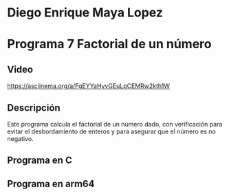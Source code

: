 # Diego Enrique Maya Lopez
# Programa 7 Factorial de un número

## Video
https://asciinema.org/a/FgEYYaHyvGEuLpCEMRw2kth1W

## Descripción
Este programa calcula el factorial de un número dado, con verificación para evitar el desbordamiento de enteros y para asegurar que el número es no negativo.
## Programa en C

  

## Programa en arm64

  
